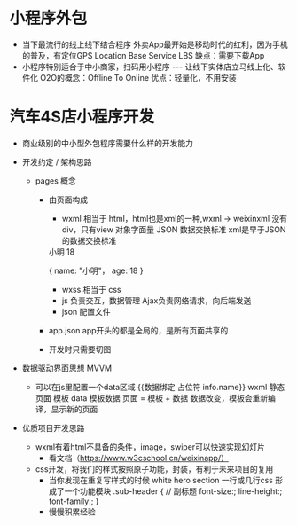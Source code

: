 # 小程序外包

- 当下最流行的线上线下结合程序
    外卖App最开始是移动时代的红利，因为手机的普及，有定位GPS
    Location Base Service LBS
    缺点：需要下载App
- 小程序特别适合于中小商家，扫码用小程序 --- 让线下实体店立马线上化、软件化
    O2O的概念：Offline To Online
    优点：轻量化，不用安装



# 汽车4S店小程序开发

- 商业级别的中小型外包程序需要什么样的开发能力
- 开发约定 / 架构思路
    - pages 概念
        - 由页面构成
            - wxml 相当于 html，html也是xml的一种,wxml -> weixinxml 没有div，只有view
            对象字面量 JSON 数据交换标准
            xml是早于JSON的数据交换标准
            <reviewer>
                <name>小明</name>
                <age>18</age>
            </reviewer>

            {
                name: "小明"，
                age: 18
            }
            - wxss 相当于 css
            - js 负责交互，数据管理   Ajax负责网络请求，向后端发送
            - json 配置文件
        - app.json
            app开头的都是全局的，是所有页面共享的

        - 开发时只需要切图

- 数据驱动界面思想 MVVM
    - 可以在js里配置一个data区域
        {{数据绑定 占位符 info.name}}
        wxml 静态页面 模板
        data 模板数据
        页面 = 模板 + 数据
        数据改变，模板会重新编译，显示新的页面

- 优质项目开发思路
    - wxml有着html不具备的条件，image，swiper可以快速实现幻灯片
        - 看文档（https://www.w3cschool.cn/weixinapp/）
    - css开发，将我们的样式按照原子功能，封装，有利于未来项目的复用
        - 当你发现在重复写样式的时候
            white hero section
            一行或几行css 形成了一个功能模块
            .sub-header { // 副标题
                font-size:;
                line-height:;
                font-family:;
            }
        - 慢慢积累经验